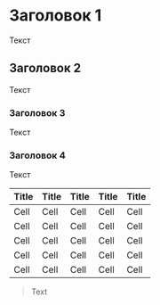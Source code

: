 # Заголовок 1
Текст
## Заголовок 2
Текст
### Заголовок 3
Текст
### Заголовок 4
Текст

|Title|Title|Title|Title|Title|
|-|-|-|-|-|
|Cell|Cell|Cell|Cell|Cell|
|Cell|Cell|Cell|Cell|Cell|
|Cell|Cell|Cell|Cell|Cell|
|Cell|Cell|Cell|Cell|Cell|
|Cell|Cell|Cell|Cell|Cell|

> Text

